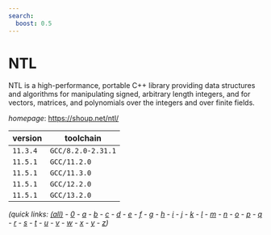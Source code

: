 ```yaml
---
search:
  boost: 0.5
---
```

# NTL

NTL is a high-performance, portable C++ library providing data structures and algorithms for manipulating signed, arbitrary length integers, and for vectors, matrices, and polynomials over the integers and over finite fields.

*homepage*: <https://shoup.net/ntl/>

version | toolchain
--------|----------
``11.3.4`` | ``GCC/8.2.0-2.31.1``
``11.5.1`` | ``GCC/11.2.0``
``11.5.1`` | ``GCC/11.3.0``
``11.5.1`` | ``GCC/12.2.0``
``11.5.1`` | ``GCC/13.2.0``


*(quick links: [(all)](../index.md) - [0](../0/index.md) - [a](../a/index.md) - [b](../b/index.md) - [c](../c/index.md) - [d](../d/index.md) - [e](../e/index.md) - [f](../f/index.md) - [g](../g/index.md) - [h](../h/index.md) - [i](../i/index.md) - [j](../j/index.md) - [k](../k/index.md) - [l](../l/index.md) - [m](../m/index.md) - [n](../n/index.md) - [o](../o/index.md) - [p](../p/index.md) - [q](../q/index.md) - [r](../r/index.md) - [s](../s/index.md) - [t](../t/index.md) - [u](../u/index.md) - [v](../v/index.md) - [w](../w/index.md) - [x](../x/index.md) - [y](../y/index.md) - [z](../z/index.md))*

